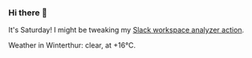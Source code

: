 ### Hi there :wave:

It's Saturday! I might be tweaking my [Slack workspace analyzer action](https://github.com/bewuethr/slack-analyzer).

Weather in Winterthur: clear, at +16°C.
